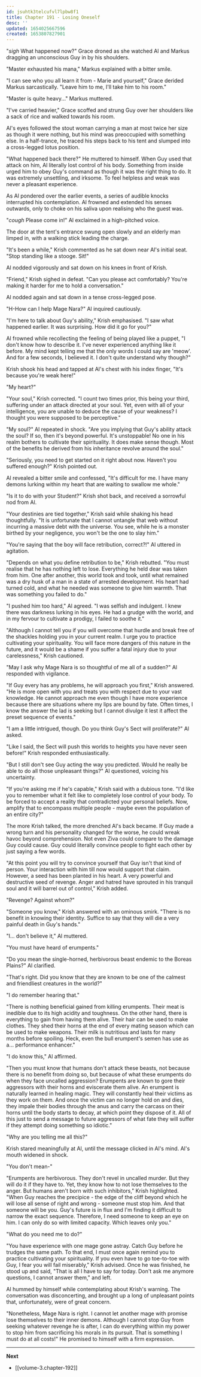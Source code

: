```yaml
---
id: jsuhtk3telcufvl7lpbw8f1
title: Chapter 191 - Losing Oneself 
desc: ''
updated: 1654025667596
created: 1653807827901
---
```


"*sigh* What happened now?" Grace droned as she watched Al and Markus dragging an unconscious Guy in by his shoulders.

"Master exhausted his mana," Markus explained with a bitter smile.

"I can see who you all learn it from - Marie and yourself," Grace derided Markus sarcastically. "Leave him to me, I'll take him to his room."

"Master is quite heavy..." Markus muttered.

"I've carried heavier," Grace scoffed and strung Guy over her shoulders like a sack of rice and walked towards his room.

Al's eyes followed the stout woman carrying a man at most twice her size as though it were nothing, but his mind was preoccupied with something else. In a half-trance, he traced his steps back to his tent and slumped into a cross-legged lotus position.

"What happened back there?" He muttered to himself. When Guy used that attack on him, Al literally lost control of his body. Something from inside urged him to obey Guy's command as though it was the right thing to do. It was extremely unsettling, and irksome. To feel helpless and weak was never a pleasant experience.

As Al pondered over the earlier events, a series of audible knocks interrupted his contemplation. Al frowned and extended his senses outwards, only to choke on his saliva upon realising who the guest was.

"*cough* Please come in!" Al exclaimed in a high-pitched voice.

The door at the tent's entrance swung open slowly and an elderly man limped in, with a walking stick leading the charge.

"It's been a while," Krish commented as he sat down near Al's initial seat. "Stop standing like a stooge. Sit!"

Al nodded vigorously and sat down on his knees in front of Krish.

"Friend," Krish sighed in defeat. "Can you please act comfortably? You're making it harder for me to hold a conversation."

Al nodded again and sat down in a tense cross-legged pose.

"H-How can I help Mage Nara?" Al inquired cautiously.

"I'm here to talk about Guy's ability," Krish emphasised. "I saw what happened earlier. It was surprising. How did it go for you?"

Al frowned while recollecting the feeling of being played like a puppet, "I don't know how to describe it. I've never experienced anything like it before. My mind kept telling me that the only words I could say are 'meow'. And for a few seconds, I believed it. I don't quite understand why though?"

Krish shook his head and tapped at Al's chest with his index finger, "It's because you're weak here!"

"My heart?"

"Your soul," Krish corrected. "I count two times prior, this being your third, suffering under an attack directed at your soul. Yet, even with all of your intelligence, you are unable to deduce the cause of your weakness? I thought you were supposed to be perceptive."

"My soul?" Al repeated in shock. "Are you implying that Guy's ability attack the soul? If so, then it's beyond powerful. It's unstoppable! No one in his realm bothers to cultivate their spirituality. It does make sense though. Most of the benefits he derived from his inheritance revolve around the soul."

"Seriously, you need to get started on it right about now. Haven't you suffered enough?" Krish pointed out.

Al revealed a bitter smile and confessed, "It's difficult for me. I have many demons lurking within my heart that are waiting to swallow me whole."

"Is it to do with your Student?" Krish shot back, and received a sorrowful nod from Al.

"Your destinies are tied together," Krish said while shaking his head thoughtfully. "It is unfortunate that I cannot untangle that web without incurring a massive debt with the universe. You see, while he is a monster birthed by your negligence, you won't be the one to slay him."

"You're saying that the boy will face retribution, correct?!" Al uttered in agitation.

"Depends on what you define retribution to be," Krish rebutted. "You must realise that he has nothing left to lose. Everything he held dear was taken from him. One after another, this world took and took, until what remained was a dry husk of a man in a state of arrested development. His heart had turned cold, and what he needed was someone to give him warmth. That was something you failed to do."

"I pushed him too hard," Al agreed. "I was selfish and indulgent. I knew there was darkness lurking in his eyes. He had a grudge with the world, and in my fervour to cultivate a prodigy, I failed to soothe it."

"Although I cannot tell you if you will overcome that hurdle and break free of the shackles holding you in your current realm. I urge you to practice cultivating your spirituality. You will face more dangers of this nature in the future, and it would be a shame if you suffer a fatal injury due to your carelessness," Krish cautioned.

"May I ask why Mage Nara is so thoughtful of me all of a sudden?" Al responded with vigilance.

"If Guy every has any problems, he will approach you first," Krish answered. "He is more open with you and treats you with respect due to your vast knowledge. He cannot approach me even though I have more experience because there are situations where my lips are bound by fate. Often times, I know the answer the lad is seeking but I cannot divulge it lest it affect the preset sequence of events."

"I am a little intrigued, though. Do you think Guy's Sect will proliferate?" Al asked.

"Like I said, the Sect will push this worlds to heights you have never seen before!" Krish responded enthusiastically.

"But I still don't see Guy acting the way you predicted. Would he really be able to do all those unpleasant things?" Al questioned, voicing his uncertainty.

"If you're asking me if he's capable," Krish said with a dubious tone. "I'd like you to remember what it felt like to completely lose control of your body. To be forced to accept a reality that contradicted your personal beliefs. Now, amplify that to encompass multiple people - maybe even the population of an entire city?"

The more Krish talked, the more drenched Al's back became. If Guy made a wrong turn and his personality changed for the worse, he could wreak havoc beyond comprehension. Not even Ziva could compare to the damage Guy could cause. Guy could literally convince people to fight each other by just saying a few words.

"At this point you will try to convince yourself that Guy isn't that kind of person. Your interaction with him till now would support that claim. However, a seed has been planted in his heart. A very powerful and destructive seed of revenge. Anger and hatred have sprouted in his tranquil soul and it will barrel out of control," Krish added.

"Revenge? Against whom?"

"Someone you know," Krish answered with an ominous smirk. "There is no benefit in knowing their identity. Suffice to say that they will die a very painful death in Guy's hands."

"I... don't believe it," Al muttered.

"You must have heard of erumpents."

"Do you mean the single-horned, herbivorous beast endemic to the Boreas Plains?" Al clarified.

"That's right. Did you know that they are known to be one of the calmest and friendliest creatures in the world?"

"I do remember hearing that."

"There is nothing beneficial gained from killing erumpents. Their meat is inedible due to its high acidity and toughness. On the other hand, there is everything to gain from having them alive. Their hair can be used to make clothes. They shed their horns at the end of every mating season which can be used to make weapons. Their milk is nutritious and lasts for many months before spoiling. Heck, even the bull erumpent's semen has use as a... performance enhancer."

"I do know this," Al affirmed.

"Then you must know that humans don't attack these beasts, not because there is no benefit from doing so, but because of what these erumpents do when they face uncalled aggression? Erumpents are known to gore their aggressors with their horns and eviscerate them alive. An erumpent is naturally learned in healing magic. They will constantly heal their victims as they work on them. And once the victim can no longer hold on and dies, they impale their bodies through the anus and carry the carcass on their horns until the body starts to decay, at which point they dispose of it. All of this just to send a message to future aggressors of what fate they will suffer if they attempt doing something so idiotic."

"Why are you telling me all this?"

Krish stared meaningfully at Al, until the message clicked in Al's mind. Al's mouth widened in shock.

"You don't mean-"

"Erumpents are herbivorous. They don't revel in uncalled murder. But they will do it if they have to. Yet, they know how to not lose themselves to the anger. But humans aren't born with such inhibitors," Krish highlighted. "When Guy reaches the precipice - the edge of the cliff beyond which he will lose all sense of right and wrong - someone must stop him. And that someone will be you. Guy's future is in flux and I'm finding it difficult to narrow the exact sequence. Therefore, I need someone to keep an eye on him. I can only do so with limited capacity. Which leaves only you."

"What do you need me to do?"

"You have experience with one mage gone astray. Catch Guy before he trudges the same path. To that end, I must once again remind you to practice cultivating your spirituality. If you even have to go toe-to-toe with Guy, I fear you will fail miserably," Krish advised. Once he was finished, he stood up and said, "That is all I have to say for today. Don't ask me anymore questions, I cannot answer them," and left.

Al hummed by himself while contemplating about Krish's warning. The conversation was disconcerting, and brought up a long of unpleasant points that, unfortunately, were of great concern.

"Nonetheless, Mage Nara is right. I cannot let another mage with promise lose themselves to their inner demons. Although I cannot stop Guy from seeking whatever revenge he is after, I can do everything within my power to stop him from sacrificing his morals in its pursuit. That is something I must do at all costs!" He promised to himself with a firm expression.

____

**Next**
* [[volume-3.chapter-192]]